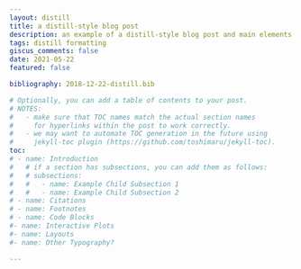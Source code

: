 ```yaml
---
layout: distill
title: a distill-style blog post
description: an example of a distill-style blog post and main elements
tags: distill formatting
giscus_comments: false
date: 2021-05-22
featured: false

bibliography: 2018-12-22-distill.bib

# Optionally, you can add a table of contents to your post.
# NOTES:
#   - make sure that TOC names match the actual section names
#     for hyperlinks within the post to work correctly.
#   - we may want to automate TOC generation in the future using
#     jekyll-toc plugin (https://github.com/toshimaru/jekyll-toc).
toc:
# - name: Introduction
#   # if a section has subsections, you can add them as follows:
#   # subsections:
#   #   - name: Example Child Subsection 1
#   #   - name: Example Child Subsection 2
# - name: Citations
# - name: Footnotes
# - name: Code Blocks
#- name: Interactive Plots
#- name: Layouts
#- name: Other Typography?

---
```



